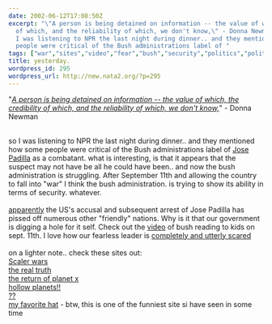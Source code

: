 ```yaml
---
date: 2002-06-12T17:08:50Z
excerpt: "\"A person is being detained on information -- the value of which, the credibility
  of which, and the reliability of which, we don't know,\" - Donna Newman\r\n\r\nso
  I was listening to NPR the last night during dinner.. and they mentioned how some
  people were critical of the Bush administrations label of "
tags: ["war","sites","video","fear","bush","security","politics","politic"]
title: yesterday.
wordpress_id: 295
wordpress_url: http://new.nata2.org/?p=295
---
```


"<a href="http://www.cnn.com/2002/LAW/06/11/padilla.court/index.html"><i>A person is being detained on information -- the value of which, the credibility of which, and the reliability of which, we don't know,</i></a>" - Donna Newman<br/><br/>

so I was listening to NPR the last night during dinner.. and they mentioned how some people were critical of the Bush administrations label of <a href="http://www.cnn.com/2002/US/06/12/dirty.bomb.suspect/index.html">Jose Padilla</a> as a combatant. what is interesting, is that it appears that the suspect may not have be all he could have been.. and now the bush administration is struggling. After September 11th and allowing the country to fall into "war" I think the bush administration. is trying to show its ability in terms of security. whatever. <br/><br/><a href="http://news.independent.co.uk/world/americas/story.jsp?story=304437">apparently</a> the US's accusal and subsequent  arrest of Jose Padilla has pissed off numerous other "friendly" nations. Why is it that our government is digging a hole for it self. Check out the <a href="http://rense.com/general25/finalde.htm">video</a> of bush reading to kids on sept. 11th. I love how our fearless leader is <a href="http://www.cnn.com/2002/ALLPOLITICS/06/12/bush.terror/index.html">completely and utterly scared</a><br/><br/>on a lighter note.. check these sites out:<br/><a href="http://www.prahlad.org/pub/bearden/scalar_wars.htm">Scaler wars</a><br/><a href="http://www.thisistherealtruth.net/">the real truth</a><br/><a href="http://xfacts.com/x.htm">the return of planet x</a><br/><a href="http://www.hollowplanets.com/">hollow planets!!</a><br/><a href="http://www.soulinvitation.com/enki/">??</a><br/><a href="http://zapatopi.net/afdb.html">my favorite hat</a> - btw, this is one of the funniest site si have seen in some time
